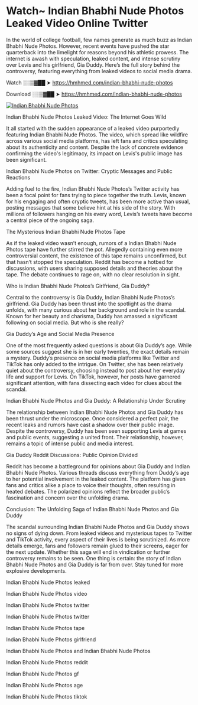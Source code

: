 # Watch~ Indian Bhabhi Nude Photos Leaked Video Online Twitter

In the world of college football, few names generate as much buzz as Indian Bhabhi Nude Photos. However, recent events have pushed the star quarterback into the limelight for reasons beyond his athletic prowess. The internet is awash with speculation, leaked content, and intense scrutiny over Levis and his girlfriend, Gia Duddy. Here’s the full story behind the controversy, featuring everything from leaked videos to social media drama.

Watch ░░▒▓██ ➤ https://hmhmed.com/indian-bhabhi-nude-photos

Download ░░▒▓██ ➤ https://hmhmed.com/indian-bhabhi-nude-photos

[![Indian Bhabhi Nude Photos](https://i.imgur.com/dJHk4Zq.gif)](https://hmhmed.com/indian-bhabhi-nude-photos)

Indian Bhabhi Nude Photos Leaked Video: The Internet Goes Wild

It all started with the sudden appearance of a leaked video purportedly featuring Indian Bhabhi Nude Photos. The video, which spread like wildfire across various social media platforms, has left fans and critics speculating about its authenticity and content. Despite the lack of concrete evidence confirming the video's legitimacy, its impact on Levis's public image has been significant.

Indian Bhabhi Nude Photos on Twitter: Cryptic Messages and Public Reactions

Adding fuel to the fire, Indian Bhabhi Nude Photos’s Twitter activity has been a focal point for fans trying to piece together the truth. Levis, known for his engaging and often cryptic tweets, has been more active than usual, posting messages that some believe hint at his side of the story. With millions of followers hanging on his every word, Levis’s tweets have become a central piece of the ongoing saga.

The Mysterious Indian Bhabhi Nude Photos Tape

As if the leaked video wasn’t enough, rumors of a Indian Bhabhi Nude Photos tape have further stirred the pot. Allegedly containing even more controversial content, the existence of this tape remains unconfirmed, but that hasn’t stopped the speculation. Reddit has become a hotbed for discussions, with users sharing supposed details and theories about the tape. The debate continues to rage on, with no clear resolution in sight.

Who is Indian Bhabhi Nude Photos’s Girlfriend, Gia Duddy?

Central to the controversy is Gia Duddy, Indian Bhabhi Nude Photos’s girlfriend. Gia Duddy has been thrust into the spotlight as the drama unfolds, with many curious about her background and role in the scandal. Known for her beauty and charisma, Duddy has amassed a significant following on social media. But who is she really?

Gia Duddy’s Age and Social Media Presence

One of the most frequently asked questions is about Gia Duddy’s age. While some sources suggest she is in her early twenties, the exact details remain a mystery. Duddy’s presence on social media platforms like Twitter and TikTok has only added to the intrigue. On Twitter, she has been relatively quiet about the controversy, choosing instead to post about her everyday life and support for Levis. On TikTok, however, her posts have garnered significant attention, with fans dissecting each video for clues about the scandal.

Indian Bhabhi Nude Photos and Gia Duddy: A Relationship Under Scrutiny

The relationship between Indian Bhabhi Nude Photos and Gia Duddy has been thrust under the microscope. Once considered a perfect pair, the recent leaks and rumors have cast a shadow over their public image. Despite the controversy, Duddy has been seen supporting Levis at games and public events, suggesting a united front. Their relationship, however, remains a topic of intense public and media interest.

Gia Duddy Reddit Discussions: Public Opinion Divided

Reddit has become a battleground for opinions about Gia Duddy and Indian Bhabhi Nude Photos. Various threads discuss everything from Duddy’s age to her potential involvement in the leaked content. The platform has given fans and critics alike a place to voice their thoughts, often resulting in heated debates. The polarized opinions reflect the broader public’s fascination and concern over the unfolding drama.

Conclusion: The Unfolding Saga of Indian Bhabhi Nude Photos and Gia Duddy

The scandal surrounding Indian Bhabhi Nude Photos and Gia Duddy shows no signs of dying down. From leaked videos and mysterious tapes to Twitter and TikTok activity, every aspect of their lives is being scrutinized. As more details emerge, fans and followers remain glued to their screens, eager for the next update. Whether this saga will end in vindication or further controversy remains to be seen. One thing is certain: the story of Indian Bhabhi Nude Photos and Gia Duddy is far from over. Stay tuned for more explosive developments.

Indian Bhabhi Nude Photos leaked

Indian Bhabhi Nude Photos video

Indian Bhabhi Nude Photos twitter

Indian Bhabhi Nude Photos twitter

Indian Bhabhi Nude Photos tape

Indian Bhabhi Nude Photos girlfriend

Indian Bhabhi Nude Photos and Indian Bhabhi Nude Photos

Indian Bhabhi Nude Photos reddit

Indian Bhabhi Nude Photos gf

Indian Bhabhi Nude Photos age

Indian Bhabhi Nude Photos tiktok